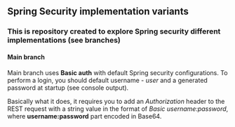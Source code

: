 ## Spring Security implementation variants
### This is repository created to explore Spring security different implementations (see branches)
#### Main branch
Main branch uses **Basic auth** with default Spring security configurations. To perform a login, you should default username - *user*
 and a generated password at startup (see console output).
 
 Basically what it does, it requires you to add an *Authorization* header to the REST request with a string value 
in the format of *Basic username:password*, where **username:password** part encoded in Base64.
